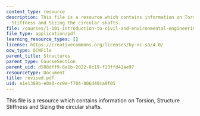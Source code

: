 ```yaml
---
content_type: resource
description: This file is a resource which contains information on Torsion, Structure
  Stiffness and Sizing the circular shafts.
file: /courses/1-101-introduction-to-civil-and-environmental-engineering-design-i-fall-2006/e1e1389be0a0cc9ef704806d40ca9f05_revised.pdf
file_type: application/pdf
learning_resource_types: []
license: https://creativecommons.org/licenses/by-nc-sa/4.0/
ocw_type: OCWFile
parent_title: Structures
parent_type: CourseSection
parent_uid: d588dff9-8a1b-2022-8c19-f23ffd42ae97
resourcetype: Document
title: revised.pdf
uid: e1e1389b-e0a0-cc9e-f704-806d40ca9f05
---
```

This file is a resource which contains information on Torsion, Structure Stiffness and Sizing the circular shafts.